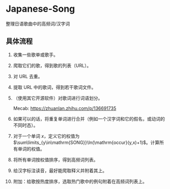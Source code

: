 # Japanese-Song
整理日语歌曲中的高频词/汉字词

## 具体流程

1. 收集一些歌单或歌手。
1. 爬取它们的歌，得到歌的列表（URL）。
1. 对 URL 去重。
1. 提取 URL 中的歌词，得到若干歌词文件。
1. （使用其它开源软件）对歌词进行词语划分。

    Mecab: https://zhuanlan.zhihu.com/p/136691735

1. 如果可以的话，将重复单词进行合并（例如一个汉字词和它的假名，或动词的不同时态）。
1. 对于一个单词 $x$，定义它的权值为 $\sum\limits_{y\in\mathrm{SONG}}\ln(\mathrm{occur}(y,x)+1)$。计算所有单词的权值。
1. 将所有单词按权值排序，得到高频词列表。
1. 给汉字标注读音，最好能爬取释义并附着其上。
1. 附加：给歌按热度排序，选取热门歌中的例句附着在高频词列表上。
